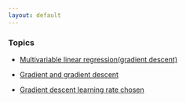 ```yaml
---
layout: default
---
```


### Topics

- [Multivariable linear regression(gradient descent)](./jupyter_notebooks_in_html/rdm001_multivariable_linear_regression_gradient_descent/multivariable_linear_regression_gradient_descent.html)

- [Gradient and gradient descent](./jupyter_notebooks_in_html/rdm002_gradient_and_gradient_descent/gradient_and_gradient_descent.html)

- [Gradient descent learning rate chosen](./jupyter_notebooks_in_html/rdm003_gradient_descent_learning_rate_chosen/gradient_descent_learning_rate_chosen.html)
